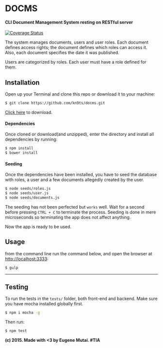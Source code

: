 # DOCMS
#### CLI Document Management System resting on RESTful server

[![Coverage Status](https://coveralls.io/repos/kn9ts/docms/badge.svg?branch=master&service=github)](https://coveralls.io/github/kn9ts/docms?branch=master)

The system manages documents, users and user roles. Each document defines access rights; the document defines which roles can access it. Also, each document specifies the date it was published.

Users are categorized by roles. Each user must have a role defined for them.

## Installation
Open up your Terminal and clone this repo or download it to your machine:
```bash
$ git clone https://github.com/kn9ts/docms.git
```

[Click here](https://github.com/kn9ts/docms/archive/master.zip) to download.

#### Dependencies
Once cloned or download(and unzipped), enter the directory and install all dependencies by running:

```bash
$ npm install
$ bower install
```

#### Seeding
Once the dependencies have been installed, you have to seed the database with roles, a user and a few documents allegedly created by the user.

```bash
$ node seeds/roles.js
$ node seeds/user.js
$ node seeds/documents.js
```

The seeding has not been perfected but `works` well. Wait for a second before pressing `CTRL + C` to terminate the process. Seeding is done in mere microseconds so terminating the app does not affect anything.

Now the app is ready to be used.

## Usage

from the command line run the command below, and open the browser at [http://localhost:3333](http://localhost:3333):

```
$ gulp
```
---

## Testing
To run the tests in the `tests/` folder, both front-end and backend.
Make sure you have mocha installed globally first.

```bash
$ npm i mocha -g
```

Then run:

```bash
$ npm test
```

__(c) 2015. Made with <3 by Eugene Mutai. #TIA__
